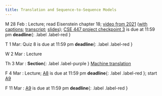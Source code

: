 ```yaml
---
title: Translation and Sequence-to-Sequence Models
---
```


M 28 Feb
: Lecture; read Eisenstein chapter 18; [video from 2021](https://drive.google.com/file/d/18J0RTgezne5rfu5f9ryaA4Yu1V567q28/view?usp=sharing) ([with captions](https://drive.google.com/file/d/1Sej4uNP5bjH0Cot73QKVu5ymHbRWwbN7/view?usp=sharing); [transcript](https://drive.google.com/file/d/1UR1RuQCQHVHn4CL5KabtlnVK7DLnt0WK/view?usp=sharing); [slides](https://drive.google.com/file/d/1BZ6IKDjn12TI8Vg-uf0PvSMZg_C1T9gm/view?usp=sharing));  [CSE 447 project checkpoint 3](../assets/docs/project-447.pdf) is due at 11:59 pm  **deadline**{: .label .label-red }

T 1 Mar: 
Quiz 8 is due at 11:59 pm **deadline**{: .label .label-red }

W 2 Mar
: Lecture

Th 3 Mar
: **Section**{: .label .label-purple } [Machine translation](#)

F 4 Mar
: Lecture; [A8](../assets/docs/A8.pdf) is due at 11:59 pm **deadline**{: .label .label-red };  start [A9](../assets/docs/A9.pdf) 

F 11 Mar
  : [A9](../assets/docs/A9.pdf) is due at 11:59 pm **deadline**{: .label .label-red }


